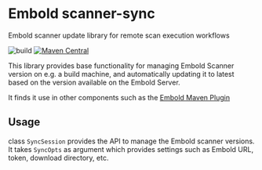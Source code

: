 # Embold scanner-sync
Embold scanner update library for remote scan execution workflows

![build](https://github.com/embold/scanner-sync/workflows/build/badge.svg?branch=development)
[![Maven Central](https://img.shields.io/maven-central/v/io.embold.scan/scanner-sync.svg?label=Maven%20Central)](https://search.maven.org/search?q=g:%22io.embold.scan%22%20AND%20a:%22scanner-sync%22)


This library provides base functionality for managing Embold Scanner version on e.g. a build machine, and automatically updating it to latest based on the version available on the Embold Server.

It finds it use in other components such as the [Embold Maven Plugin](https://github.com/embold/embold-maven-plugin)

## Usage

class `SyncSession` provides the API to manage the Embold scanner versions. It takes `SyncOpts` as argument which provides settings such as Embold URL, token, download directory, etc.